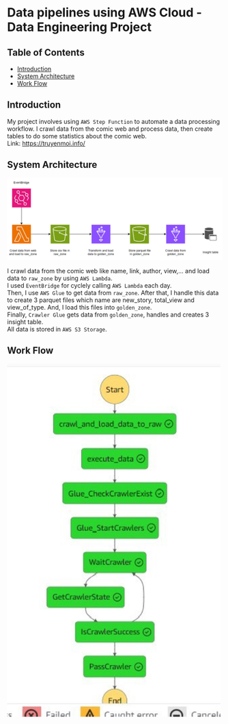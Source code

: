 # Data pipelines using AWS Cloud - Data Engineering Project

## Table of Contents

- [Introduction](#introduction)
- [System Architecture](#system-architecture)
- [Work Flow](#work-flow)

## Introduction

My project involves using `AWS Step Function` to automate a data processing workflow. I crawl data from the comic web and process data, then create tables to do some statistics about the comic web. <br>
Link: https://truyenmoi.info/

## System Architecture

<img src="img/architecture.jpg" width="800">

I crawl data from the comic web like name, link, author, view,... and load data to `raw_zone` by using `AWS Lambda`. <br>
I used `EventBridge` for cyclely calling `AWS Lambda` each day. <br>
Then, I use `AWS Glue` to get data from `raw_zone`. After that, I handle this data to create 3 parquet files which name are new_story, total_view and view_of_type. And, I load this files into `golden_zone`. <br>
Finally, `Crawler Glue` gets data from `golden_zone`, handles and creates 3 insight table. <br>
All data is stored in `AWS S3 Storage`.

## Work Flow

<img src="img/work_flow.jpg" width="500">

